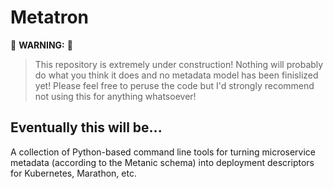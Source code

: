 # Metatron

:construction: **WARNING:** :construction:
> This repository is extremely under construction!
> Nothing will probably do what you think it does and no metadata model has been finislized yet!
> Please feel free to peruse the code but I'd strongly recommend not using this for anything whatsoever!

## Eventually this will be...
A collection of Python-based command line tools for turning microservice metadata (according to the Metanic schema) into deployment descriptors for Kubernetes, Marathon, etc.
